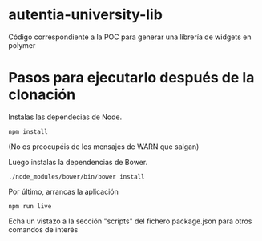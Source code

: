 # autentia-university-lib
Código correspondiente a la POC para generar una librería de widgets en polymer

# Pasos para ejecutarlo después de la clonación

Instalas las dependecias de Node.

```
npm install
```
(No os preocupéis de los mensajes de WARN que salgan)

Luego instalas la dependencias de Bower.
```
./node_modules/bower/bin/bower install
```

Por último, arrancas la aplicación

```
npm run live
```

Echa un vistazo a la sección "scripts" del fichero package.json para otros comandos de interés
